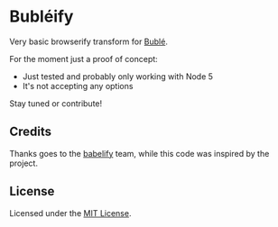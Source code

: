 # Bubléify

Very basic browserify transform for [Bublé](https://www.npmjs.com/package/buble).

For the moment just a proof of concept:
* Just tested and probably only working with Node 5
* It's not accepting any options

Stay tuned or contribute!

## Credits

Thanks goes to the [babelify](https://github.com/babel/babelify) team, while this code was inspired by the project.

## License

Licensed under the [MIT License](https://opensource.org/licenses/mit-license.php).
